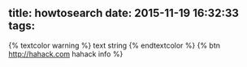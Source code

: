 title: howtosearch
date: 2015-11-19 16:32:33
tags:
---
{% textcolor warning %}
  text string
{% endtextcolor %}
{% btn http://hahack.com hahack info %}
